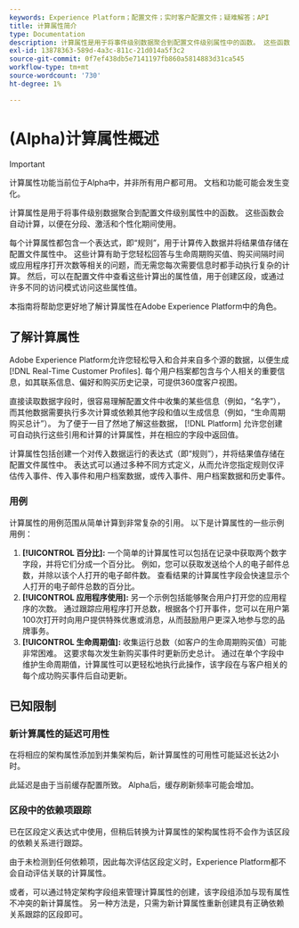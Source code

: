 ```yaml
---
keywords: Experience Platform；配置文件；实时客户配置文件；疑难解答；API
title: 计算属性简介
type: Documentation
description: 计算属性是用于将事件级别数据聚合到配置文件级别属性中的函数。 这些函数会自动计算，以便在分段、激活和个性化期间使用。
exl-id: 13878363-589d-4a3c-811c-21d014a5f3c2
source-git-commit: 0f7ef438db5e7141197fb860a5814883d31ca545
workflow-type: tm+mt
source-wordcount: '730'
ht-degree: 1%

---
```


# (Alpha)计算属性概述

>[!IMPORTANT]
>
>计算属性功能当前位于Alpha中，并非所有用户都可用。 文档和功能可能会发生变化。

计算属性是用于将事件级别数据聚合到配置文件级别属性中的函数。 这些函数会自动计算，以便在分段、激活和个性化期间使用。

每个计算属性都包含一个表达式，即“规则”，用于计算传入数据并将结果值存储在配置文件属性中。 这些计算有助于您轻松回答与生命周期购买值、购买间隔时间或应用程序打开次数等相关的问题，而无需您每次需要信息时都手动执行复杂的计算。 然后，可以在配置文件中查看这些计算出的属性值，用于创建区段，或通过许多不同的访问模式访问这些属性值。

本指南将帮助您更好地了解计算属性在Adobe Experience Platform中的角色。

## 了解计算属性

Adobe Experience Platform允许您轻松导入和合并来自多个源的数据，以便生成 [!DNL Real-Time Customer Profiles]. 每个用户档案都包含与个人相关的重要信息，如其联系信息、偏好和购买历史记录，可提供360度客户视图。

直接读取数据字段时，很容易理解配置文件中收集的某些信息（例如，“名字”），而其他数据需要执行多次计算或依赖其他字段和值以生成信息（例如，“生命周期购买总计”）。 为了便于一目了然地了解这些数据， [!DNL Platform] 允许您创建可自动执行这些引用和计算的计算属性，并在相应的字段中返回值。

计算属性包括创建一个对传入数据运行的表达式（即“规则”），并将结果值存储在配置文件属性中。 表达式可以通过多种不同方式定义，从而允许您指定规则仅评估传入事件、传入事件和用户档案数据，或传入事件、用户档案数据和历史事件。

### 用例

计算属性的用例范围从简单计算到非常复杂的引用。 以下是计算属性的一些示例用例：

1. **[!UICONTROL 百分比]:** 一个简单的计算属性可以包括在记录中获取两个数字字段，并将它们分成一个百分比。 例如，您可以获取发送给个人的电子邮件总数，并除以该个人打开的电子邮件数。 查看结果的计算属性字段会快速显示个人打开的电子邮件总数的百分比。
1. **[!UICONTROL 应用程序使用]:** 另一个示例包括能够聚合用户打开您的应用程序的次数。 通过跟踪应用程序打开总数，根据各个打开事件，您可以在用户第100次打开时向用户提供特殊优惠或消息，从而鼓励用户更深入地参与您的品牌事务。
1. **[!UICONTROL 生命周期值]:** 收集运行总数（如客户的生命周期购买值）可能非常困难。 这要求每次发生新购买事件时更新历史总计。 通过在单个字段中维护生命周期值，计算属性可以更轻松地执行此操作，该字段在与客户相关的每个成功购买事件后自动更新。

## 已知限制

### 新计算属性的延迟可用性

在将相应的架构属性添加到并集架构后，新计算属性的可用性可能延迟长达2小时。

此延迟是由于当前缓存配置所致。 Alpha后，缓存刷新频率可能会增加。

### 区段中的依赖项跟踪

已在区段定义表达式中使用，但稍后转换为计算属性的架构属性将不会作为该区段的依赖关系进行跟踪。

由于未检测到任何依赖项，因此每次评估区段定义时，Experience Platform都不会自动评估关联的计算属性。

或者，可以通过特定架构字段组来管理计算属性的创建，该字段组添加与现有属性不冲突的新计算属性。 另一种方法是，只需为新计算属性重新创建具有正确依赖关系跟踪的区段即可。
